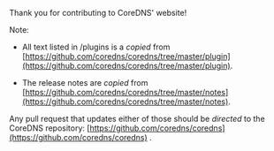 Thank you for contributing to CoreDNS' website!

Note:

 *  All text listed in /plugins is a *copied* from
    [https://github.com/coredns/coredns/tree/master/plugin](https://github.com/coredns/coredns/tree/master/plugin).

 *  The release notes are *copied* from
    [https://github.com/coredns/coredns/tree/master/notes](https://github.com/coredns/coredns/tree/master/notes).

Any pull request that updates either of those should be *directed* to the CoreDNS repository:
[https://github.com/coredns/coredns](https://github.com/coredns/coredns) .
